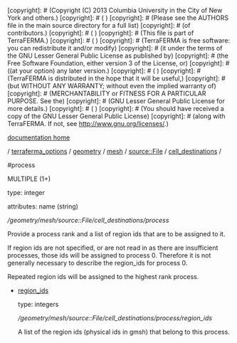 [copyright]: # (Copyright (C) 2013 Columbia University in the City of New York and others.)
[copyright]: # ( )
[copyright]: # (Please see the AUTHORS file in the main source directory for a full list)
[copyright]: # (of contributors.)
[copyright]: # ( )
[copyright]: # (This file is part of TerraFERMA.)
[copyright]: # ( )
[copyright]: # (TerraFERMA is free software: you can redistribute it and/or modify)
[copyright]: # (it under the terms of the GNU Lesser General Public License as published by)
[copyright]: # (the Free Software Foundation, either version 3 of the License, or)
[copyright]: # ((at your option) any later version.)
[copyright]: # ( )
[copyright]: # (TerraFERMA is distributed in the hope that it will be useful,)
[copyright]: # (but WITHOUT ANY WARRANTY; without even the implied warranty of)
[copyright]: # (MERCHANTABILITY or FITNESS FOR A PARTICULAR PURPOSE. See the)
[copyright]: # (GNU Lesser General Public License for more details.)
[copyright]: # ( )
[copyright]: # (You should have received a copy of the GNU Lesser General Public License)
[copyright]: # (along with TerraFERMA. If not, see <http://www.gnu.org/licenses/>.)

[documentation home](Documentation)

/ [terraferma_options](../../../../../terraferma_options) / [geometry](../../../../geometry) / [mesh](../../../mesh) / [source::File](../../source__File) / [cell_destinations](../cell_destinations) /

#process

MULTIPLE (1+) 

type: integer

attributes: name (string) 

*/geometry/mesh/source::File/cell_destinations/process*

Provide a process rank and a list of region ids that are to be assigned to it.

If region ids are not specified, or are not read in as there are insufficient processes,
those ids will be assigned to process 0.  Therefore it is not generally necessary to describe
the region_ids for process 0.

Repeated region ids will be assigned to the highest rank process.

* [region_ids](process/region_ids "child")

    type: integers

    */geometry/mesh/source::File/cell_destinations/process/region_ids*

    A list of the region ids (physical ids in gmsh) that belong to this process.

[autogenerated]: # (This file was automatically generated from the schema file:/home/cwilson/repos/github/TerraFERMA/TerraFERMA/buckettools/schemas/geometry.rng.)

